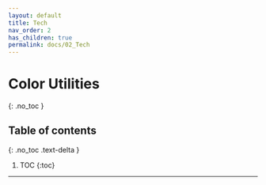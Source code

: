 ```yaml
---
layout: default
title: Tech
nav_order: 2
has_children: true
permalink: docs/02_Tech
---
```


# Color Utilities
{: .no_toc }

## Table of contents
{: .no_toc .text-delta }

1. TOC
{:toc}

---
